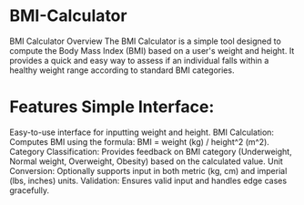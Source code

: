 # BMI-Calculator
   BMI Calculator Overview The BMI Calculator is a simple tool designed to compute the Body Mass Index (BMI) based on a user's weight and height. It provides a quick and easy way to assess if an individual falls 
   within a healthy weight range according to standard BMI categories.
# Features Simple Interface:
   Easy-to-use interface for inputting weight and height. 
   BMI Calculation: Computes BMI using the formula: BMI = weight (kg) / height^2 (m^2). 
   Category Classification: Provides feedback on BMI category (Underweight, Normal weight, Overweight, Obesity) based on the calculated value. 
   Unit Conversion: Optionally supports input in both metric (kg, cm) and imperial (lbs, inches) units. 
   Validation: Ensures valid input and handles edge cases gracefully.

